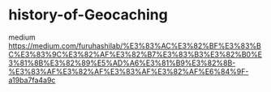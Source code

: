 # history-of-Geocaching

medium   
https://medium.com/furuhashilab/%E3%83%AC%E3%82%BF%E3%83%BC%E3%83%9C%E3%82%AF%E3%82%B7%E3%83%B3%E3%82%B0%E3%81%8B%E3%82%89%E5%AD%A6%E3%81%B9%E3%82%8B-%E3%83%AF%E3%82%AF%E3%83%AF%E3%82%AF%E6%84%9F-a19ba7fa4a9c
